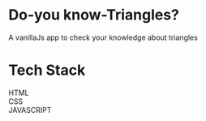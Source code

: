 # Do-you know-Triangles?
 A vanillaJs app to check your knowledge about triangles

# Tech Stack
HTML  
CSS  
JAVASCRIPT
